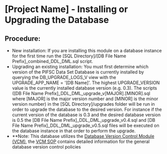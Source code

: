 # [Project Name] - Installing or Upgrading the Database

## Procedure:
- New installation: If you are installing this module on a database instance for the first time run the [SQL Directory]/[DB File Name Prefix]_combined_DDL_DML.sql script.
- Upgrading an existing installation: You must first determine which version of the PIFSC Data Set Database is currently installed by querying the DB_UPGRADE_LOGS_V view with the UPGRADE_APP_NAME = '[DB Name]'.  The highest UPGRADE_VERSION value is the currently installed database version (e.g. 0.3).  The scripts ([DB File Name Prefix]_DDL_DML_upgrade_v[MAJOR].[MINOR].sql where [MAJOR] is the major version number and [MINOR] is the minor version number) in the [SQL Directory]/upgrades folder will be run in order to upgrade the database to the desired version.  For instance if the current version of the database is 0.3 and the desired database version is 0.5 the [DB File Name Prefix]_DDL_DML_upgrade_v0.4.sql and [DB File Name Prefix]_DDL_DML_upgrade_v0.5.sql files will be executed on the database instance in that order to perform the upgrade.  
- **Note: This database utilizes the [Database Version Control Module (VCM)](https://github.com/PIFSC-NMFS-NOAA/Database-Version-Control-Module), the [VCM SOP](https://github.com/PIFSC-NMFS-NOAA/Database-Version-Control-Module/blob/master/docs/DB%20Version%20Control%20Module%20SOP.MD) contains detailed information for the general database version control policies
